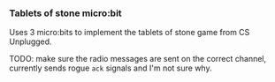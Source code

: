 ### Tablets of stone micro:bit

Uses 3 micro:bits to implement the tablets of stone game from CS Unplugged.

TODO: make sure the radio messages are sent on the correct channel, currently sends rogue `ack` signals and I'm not sure why.